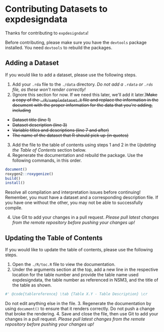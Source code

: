 # Contributing Datasets to expdesigndata

Thanks for contributing to `expdesigndata`!

Before contributing, please make sure you have the `devtools` package installed. You need `devtools` to rebuild the packages.

## Adding a Dataset

If you would like to add a dataset, please use the following steps.

1. Add your `.rda` file to the `./data` directory. *Do not add a `.rdata` or `.rds` file, as these won't render correctly!*
2. (Ignore this section for now. If we need this later, we'll add it later.)~~Make a copy of the `./R/sampledataset.R` file and replace the information in the document with the proper information for the data that you're adding, including~~
  - ~~Dataset title (line 1)~~
  - ~~Dataset description (line 3)~~
  - ~~Variable titles and descriptions (line 7 and after)~~
  - ~~The name of the dataset that R should pick up (in quotes)~~
3. Add the file to the table of contents using steps 1 and 2 in the *Updating the Table of Contents* section below.
3. Regenerate the documentation and rebuild the package. Use the following commands, in this order.

```R
document()
roxygen2::roxygenize()
build()
install()
```

Resolve all compilation and interpretation issues before continuing! Remember, you must have a dataset and a corresponding description file. If you have one without the other, you may not be able to successfully compile.

4. Use Git to add your changes in a pull request. *Please pull latest changes from the remote repository before pushing your changes up!*

## Updating the Table of Contents

If you would like to update the table of contents, please use the following steps.

1. Open the `./R/toc.R` file to view the documentation.
2. Under the arguments section at the top, add a new line in the respective location for the table number and provide the table name used expdesigndata, the table number as referenced in NSM3, and the title of the table as shown.

```R
#' @code{tablereference} \tab {Table X.Y - Table Description} \cr
```

Do not edit anything else in the file.
3. Regenerate the documentation by using `document()` to ensure that it renders correctly. Do not push a change that broke the rendering.
4. Save and close the file, then use Git to add your changes in a pull request. *Please pull latest changes from the remote repository before pushing your changes up!*

